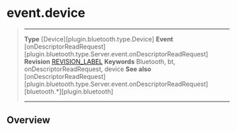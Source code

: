 # event.device

> --------------------- ------------------------------------------------------------------------------------------
> __Type__              [Device][plugin.bluetooth.type.Device]
> __Event__             [onDescriptorReadRequest][plugin.bluetooth.type.Server.event.onDescriptorReadRequest]
> __Revision__          [REVISION_LABEL](REVISION_URL)
> __Keywords__          Bluetooth, bt, onDescriptorReadRequest, device
> __See also__          [onDescriptorReadRequest][plugin.bluetooth.type.Server.event.onDescriptorReadRequest]
>						[bluetooth.*][plugin.bluetooth]
> --------------------- ------------------------------------------------------------------------------------------

## Overview